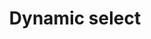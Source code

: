 ---
slug: dynamic-select
version: v1.366.0
title: Dynamic select
tags: ['Script editor']
description: Dynamic select is an helper function within scripts that allows you to create a select field with dynamic options.
features:
  [
    'Create dynamic select fields within scripts.',
    'Options within the select field can dynamically change based on input arguments.',
    'Support for TypeScript and Python.',
    'Conditional logic within the function to filer and sort select options based on specified conditions.',
  ]
docs: /docs/core_concepts/json_schema_and_parsing#dynamic-select
video: /videos/dynamic_select.mp4
---